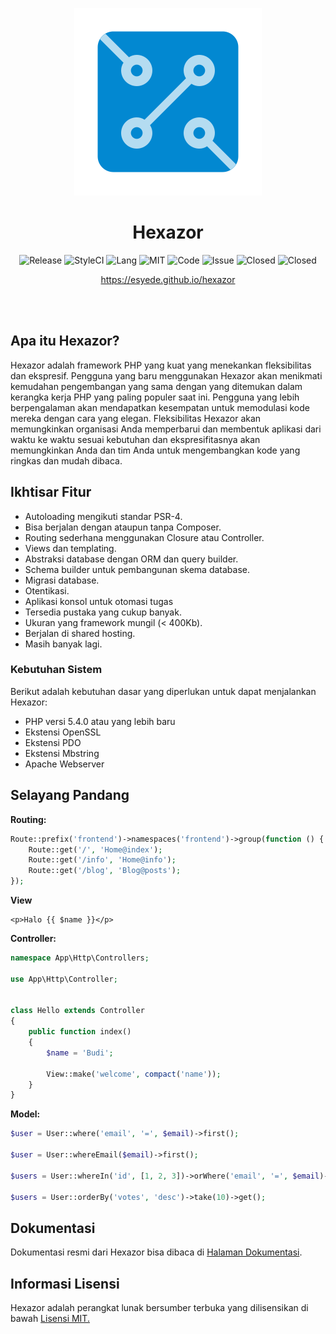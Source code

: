 <a id="readme"></a>

<p align="center">
  <img src="docs/_assets/images/logo.svg" alt="Hexazor"/>
</p>

<h1 align="center"> Hexazor</h1>
<p align="center">
	<img src="https://img.shields.io/github/v/release/esyede/hexazor?include_prereleases" alt="Release"/>
	<img src="https://github.styleci.io/repos/230306506/shield" alt="StyleCI"/>
	<img src="https://img.shields.io/github/languages/top/esyede/hexazor" alt="Lang"/>
	<img src="http://img.shields.io/:license-mit-blue.svg?style=flat-square" alt="MIT"/>
	<img src="https://img.shields.io/github/languages/code-size/esyede/hexazor" alt="Code"/>
	<img src="https://img.shields.io/github/issues-raw/esyede/hexazor" alt="Issue"/>
	<img src="https://img.shields.io/github/issues-closed/esyede/hexazor" alt="Closed"/>
	<img src="https://img.shields.io/github/issues-pr/esyede/hexazor" alt="Closed"/>
</p>
<p align="center">
	<a href="https://esyede.github.io/hexazor">https://esyede.github.io/hexazor</a>
</p>

<br>
<br>


## Apa itu Hexazor?

Hexazor adalah framework PHP yang kuat yang menekankan fleksibilitas dan ekspresif. Pengguna yang baru menggunakan Hexazor akan menikmati kemudahan pengembangan yang sama dengan yang ditemukan dalam kerangka kerja PHP yang paling populer saat ini. Pengguna yang lebih berpengalaman akan mendapatkan kesempatan untuk memodulasi kode mereka dengan cara yang elegan. Fleksibilitas Hexazor akan memungkinkan organisasi Anda memperbarui dan membentuk aplikasi dari waktu ke waktu sesuai kebutuhan dan ekspresifitasnya akan memungkinkan Anda dan tim Anda untuk mengembangkan kode yang ringkas dan mudah dibaca.


## Ikhtisar Fitur

- Autoloading mengikuti standar PSR-4.
- Bisa berjalan dengan ataupun tanpa Composer.
- Routing sederhana menggunakan Closure atau Controller.
- Views dan templating.
- Abstraksi database dengan ORM dan query builder.
- Schema builder untuk pembangunan skema database.
- Migrasi database.
- Otentikasi.
- Aplikasi konsol untuk otomasi tugas
- Tersedia pustaka yang cukup banyak.
- Ukuran yang framework mungil (< 400Kb).
- Berjalan di shared hosting.
- Masih banyak lagi.

### Kebutuhan Sistem

Berikut adalah kebutuhan dasar yang diperlukan untuk dapat menjalankan Hexazor:

- PHP versi 5.4.0 atau yang lebih baru
- Ekstensi OpenSSL
- Ekstensi PDO
- Ekstensi Mbstring
- Apache Webserver


## Selayang Pandang

**Routing:**
```php
Route::prefix('frontend')->namespaces('frontend')->group(function () {
	Route::get('/', 'Home@index');
	Route::get('/info', 'Home@info');
	Route::get('/blog', 'Blog@posts');
});
```

**View**
```blade
<p>Halo {{ $name }}</p>
```


**Controller:**
```php
namespace App\Http\Controllers;

use App\Http\Controller;


class Hello extends Controller
{
	public function index()
	{
		$name = 'Budi';

		View::make('welcome', compact('name'));
	}
}
```

**Model:**
```php
$user = User::where('email', '=', $email)->first();

$user = User::whereEmail($email)->first();

$users = User::whereIn('id', [1, 2, 3])->orWhere('email', '=', $email)->get();

$users = User::orderBy('votes', 'desc')->take(10)->get();
```

## Dokumentasi

Dokumentasi resmi dari Hexazor bisa dibaca di [Halaman Dokumentasi](https://esyede.github.io/hexazor).


## Informasi Lisensi

Hexazor adalah perangkat lunak bersumber terbuka yang dilisensikan di bawah [Lisensi MIT.](http://www.opensource.org/licenses/mit-license.php)
